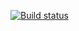 [![Build status](https://ci.appveyor.com/api/projects/status/uu85d26462h466sw?svg=true)](https://ci.appveyor.com/project/Artem18rus/ahj-dz9-animations-and-css)
